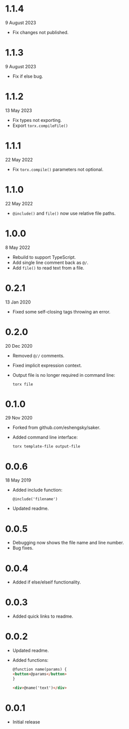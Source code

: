 # 1.1.4

9 August 2023

-  Fix changes not published.

# 1.1.3

9 August 2023

-  Fix if else bug.

# 1.1.2

13 May 2023

-  Fix types not exporting.
-  Export `torx.compileFile()`

# 1.1.1

22 May 2022

-  Fix `torx.compile()` parameters not optional.

# 1.1.0

22 May 2022

-  `@include()` and `file()` now use relative file paths.

# 1.0.0

8 May 2022

-  Rebuild to support TypeScript.
-  Add single line comment back as `@/`.
-  Add `file()` to read text from a file.

# 0.2.1

13 Jan 2020

-  Fixed some self-closing tags throwing an error.

# 0.2.0

20 Dec 2020

-  Removed `@//` comments.
-  Fixed implicit expression context.
-  Output file is no longer required in command line:

   ```
   torx file
   ```

# 0.1.0

29 Nov 2020

-  Forked from github.com/eshengsky/saker.
-  Added command line interface:

   ```
   torx template-file output-file
   ```

# 0.0.6

18 May 2019

-  Added include function:

   ```
   @include('filename')
   ```

-  Updated readme.

# 0.0.5

-  Debugging now shows the file name and line number.
-  Bug fixes.

# 0.0.4

-  Added if else/elseif functionality.

# 0.0.3

-  Added quick links to readme.

# 0.0.2

-  Updated readme.
-  Added functions:

   ```html
   @function name(params) {
   <button>@params</button>
   }

   <div>@name('text')</div>
   ```

# 0.0.1

-  Initial release
